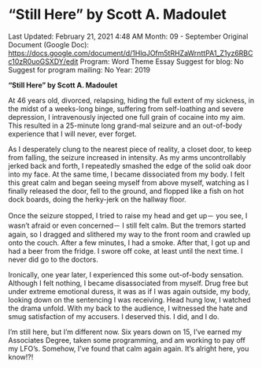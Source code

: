 # “Still Here” by Scott A. Madoulet

Last Updated: February 21, 2021 4:48 AM
Month: 09 - September
Original Document (Google Doc): https://docs.google.com/document/d/1HlqJOfm5tRHZaWrnttPA1_Z1yz6RBCc10zR0uoGSXDY/edit
Program: Word Theme Essay
Suggest for blog: No
Suggest for program mailing: No
Year: 2019

**“Still Here” by Scott A. Madoulet**

At 46 years old, divorced, relapsing, hiding the full extent of my sickness, in the midst of a weeks-long binge, suffering from self-loathing and severe depression, I intravenously injected one full grain of cocaine into my aim. This resulted in a 25-minute long grand-mal seizure and an out-of-body experience that I will never, ever forget.

As I desperately clung to the nearest piece of reality, a closet door, to keep from falling, the seizure increased in intensity. As my arms uncontrollably jerked back and forth, I repeatedly smashed the edge of the solid oak door into my face. At the same time, I became dissociated from my body. I felt this great calm and began seeing myself from above myself, watching as I finally released the door, fell to the ground, and flopped like a fish on hot dock boards, doing the herky-jerk on the hallway floor.

Once the seizure stopped, I tried to raise my head and get up－ you see, I wasn’t afraid or even concerned－ I still felt calm. But the tremors started again, so I dragged and slithered my way to the front room and crawled up onto the couch. After a few minutes, I had a smoke. After that, I got up and had a beer from the fridge. I swore off coke, at least until the next time. I never did go to the doctors.

Ironically, one year later, I experienced this some out-of-body sensation. Although I felt nothing, I became disassociated from myself. Drug free but under extreme emotional duress, it was as if I was again outside, my body, looking down on the sentencing I was receiving. Head hung low, I watched the drama unfold. With my back to the audience, I witnessed the hate and smug satisfaction of my accusers. I deserved this. I did, and I do.

I’m still here, but I’m different now. Six years down on 15, I’ve earned my Associates Degree, taken some programming, and am working to pay off my LFO’s. Somehow, I’ve found that calm again again. It’s alright here, you know!?!